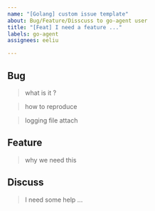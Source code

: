 ```yaml
---
name: "[Golang] custom issue template"
about: Bug/Feature/Disscuss to go-agent user
title: "[Feat] I need a feature ..."
labels: go-agent
assignees: eeliu

---
```


## Bug

> what is it ?

> how to reproduce 

> logging file  attach 

## Feature

> why we need this 

## Discuss 

> I need some help ...

